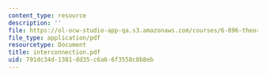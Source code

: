 ```yaml
---
content_type: resource
description: ''
file: https://ol-ocw-studio-app-qa.s3.amazonaws.com/courses/6-896-theory-of-parallel-hardware-sma-5511-spring-2004/791dc34d1381dd35c6a66f3558c8b8eb_interconnection.pdf
file_type: application/pdf
resourcetype: Document
title: interconnection.pdf
uid: 791dc34d-1381-dd35-c6a6-6f3558c8b8eb
---
```

